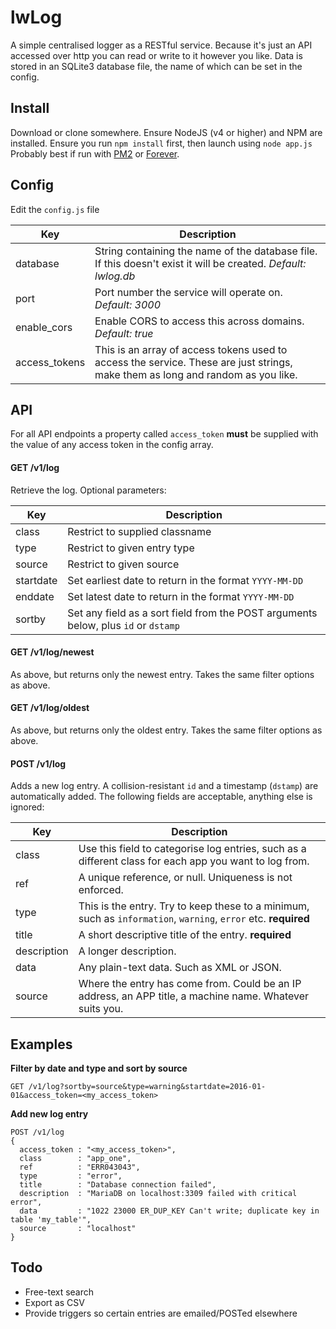 # lwLog
A simple centralised logger as a RESTful service. Because it's just an API accessed over http you can read or write to it however you like. Data is stored in an SQLite3 database file, the name of which can be set in the config.

## Install
Download or clone somewhere. Ensure NodeJS (v4 or higher) and NPM are installed. Ensure you run `npm install` first, then launch using `node app.js` Probably best if run with [PM2](http://pm2.keymetrics.io/) or [Forever](https://github.com/foreverjs/forever).

## Config
Edit the `config.js` file

| Key | Description |
| --- | ----------- |
| database | String containing the name of the database file. If this doesn't exist it will be created. *Default: lwlog.db* |
| port | Port number the service will operate on. *Default: 3000* |
| enable_cors | Enable CORS to access this across domains. *Default: true* |
| access_tokens | This is an array of access tokens used to access the service. These are just strings, make them as long and random as you like. |

## API
For all API endpoints a property called `access_token` **must** be supplied with the value of any access token in the config array.

#### GET /v1/log
Retrieve the log. Optional parameters:

| Key | Description |
| --- | ----------- |
| class | Restrict to supplied classname |
| type | Restrict to given entry type |
| source | Restrict to given source |
| startdate | Set earliest date to return in the format `YYYY-MM-DD` |
| enddate | Set latest date to return in the format `YYYY-MM-DD` |
| sortby | Set any field as a sort field from the POST arguments below, plus `id` or `dstamp` |


#### GET /v1/log/newest
As above, but returns only the newest entry. Takes the same filter options as above.

#### GET /v1/log/oldest
As above, but returns only the oldest entry. Takes the same filter options as above.

#### POST /v1/log
Adds a new log entry. A collision-resistant `id` and a timestamp (`dstamp`) are automatically added. The following fields are acceptable, anything else is ignored:

| Key | Description |
| --- | ----------- |
| class | Use this field to categorise log entries, such as a different class for each app you want to log from. |
| ref | A unique reference, or null. Uniqueness is not enforced. |
| type | This is the entry. Try to keep these to a minimum, such as `information`, `warning`, `error` etc. **required** |
| title | A short descriptive title of the entry. **required** |
| description | A longer description. |
| data | Any plain-text data. Such as XML or JSON. |
| source | Where the entry has come from. Could be an IP address, an APP title, a machine name. Whatever suits you. |

## Examples

**Filter by date and type and sort by source**
```
GET /v1/log?sortby=source&type=warning&startdate=2016-01-01&access_token=<my_access_token>
```

**Add new log entry**
```
POST /v1/log
{
  access_token : "<my_access_token>",
  class        : "app_one",
  ref          : "ERR043043",
  type         : "error",
  title        : "Database connection failed",
  description  : "MariaDB on localhost:3309 failed with critical error",
  data         : "1022 23000 ER_DUP_KEY Can't write; duplicate key in table 'my_table'",
  source       : "localhost"
}
```

## Todo
* Free-text search
* Export as CSV
* Provide triggers so certain entries are emailed/POSTed elsewhere
